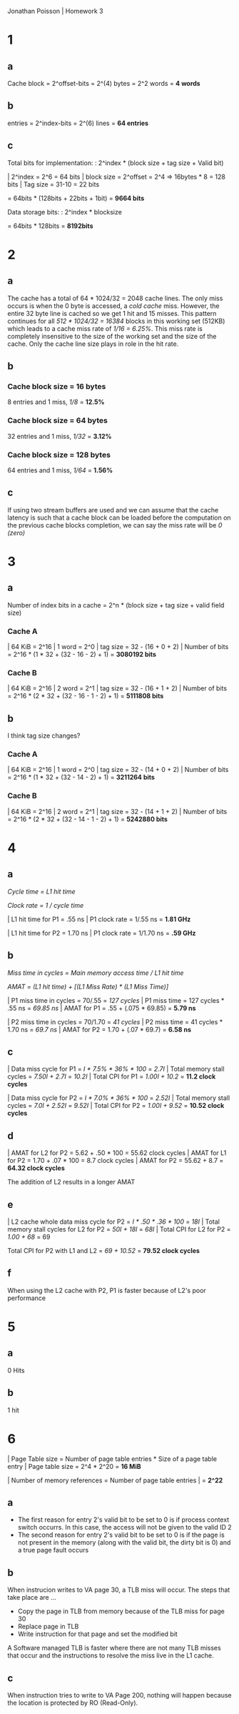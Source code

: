 Jonathan Poisson |  Homework 3

# 1

## a

Cache block = 2^offset-bits = 2^(4) bytes = 2^2 words = **4 words**

## b

entries = 2^index-bits = 2^(6) lines = **64 entries**

## c

Total bits for implementation:
  : 2^index * (block size + tag size + Valid bit)

| 2^index = 2^6 = 64 bits
| block size = 2^offset = 2^4 => 16bytes * 8 = 128 bits
| Tag size = 31-10 = 22 bits

= 64bits * (128bits + 22bits + 1bit) = **9664 bits**

Data storage bits:
  : 2^index * blocksize

= 64bits * 128bits = **8192bits**


# 2

## a

The cache has a total of 64 * 1024/32 = 2048 cache lines. The only miss occurs
is when the 0 byte is accessed, a *cold cache* miss. However, the entire 32 byte
line is cached so we get 1 hit and 15 misses. This pattern continues for
all *512 * 1024/32 = 16384* blocks in this working set (512KB) which leads to a
cache miss rate of *1/16 = 6.25%*. This miss rate is completely insensitive to
the size of the working set and the size of the cache. Only the cache line size
plays in role in the hit rate.

## b

### Cache block size = 16 bytes

8 entries and 1 miss, *1/8* = **12.5%**

### Cache block size = 64 bytes

32 entries and 1 miss, *1/32* = **3.12%**

### Cache block size = 128 bytes

64 entries and 1 miss, *1/64* = **1.56%**

## c

If using two stream buffers are used and we can assume that the cache latency is
such that a cache block can be loaded before the computation on the previous
cache blocks completion, we can say the miss rate will be *0 (zero)*


# 3

## a

Number of index bits in a cache = 2^n * (block size + tag size + valid field size)

### Cache A

| 64 KiB = 2^16
| 1 word = 2^0
| tag size = 32 - (16 + 0 + 2)
| Number of bits = 2^16 * (1 * 32 + (32 - 16 - 2) + 1) = **3080192 bits**

### Cache B

| 64 KiB = 2^16
| 2 word = 2^1
| tag size = 32 - (16 + 1 + 2)
| Number of bits = 2^16 * (2 * 32 + (32 - 16 - 1 - 2) + 1) = **5111808 bits**

## b

I think tag size changes?

### Cache A

| 64 KiB = 2^16
| 1 word = 2^0
| tag size = 32 - (14 + 0 + 2)
| Number of bits = 2^16 * (1 * 32 + (32 - 14 - 2) + 1) = **3211264 bits**

### Cache B

| 64 KiB = 2^16
| 2 word = 2^1
| tag size = 32 - (14 + 1 + 2)
| Number of bits = 2^16 * (2 * 32 + (32 - 14 - 1 - 2) + 1) = **5242880 bits**

# 4

## a

*Cycle time = L1 hit time*

*Clock rate = 1 / cycle time*

| L1 hit time for P1 = .55 ns
| P1 clock rate = 1/.55 ns = **1.81 GHz**

| L1 hit time for P2 = 1.70 ns
| P1 clock rate = 1/1.70 ns = **.59 GHz**

## b

*Miss time in cycles = Main memory access time / L1 hit time*

*AMAT = (L1 hit time) + [(L1 Miss Rate) * (L1 Miss Time)]*

| P1 miss time in cycles = 70/.55 = *127 cycles*
| P1 miss time = 127 cycles * .55 ns = *69.85 ns*
| AMAT for P1 = .55 + (.075 * 69.85) = **5.79 ns**

| P2 miss time in cycles = 70/1.70  = *41 cycles*
| P2 miss time = 41 cycles * 1.70 ns = *69.7 ns*
| AMAT for P2 = 1.70 + (.07 * 69.7) = **6.58 ns**

## c

| Data miss cycle for P1 = *I * 7.5% * 36% * 100* = *2.7I*
| Total memory stall cycles = *7.50I + 2.7I* = *10.2I*
| Total CPI for P1 = *1.00I + 10.2* = **11.2 clock cycles**

| Data miss cycle for P2 = *I * 7.0% * 36% * 100* = *2.52I*
| Total memory stall cycles = *7.0I + 2.52I* = *9.52I*
| Total CPI for P2 = *1.00I + 9.52* = **10.52 clock cycles**

## d

| AMAT for L2 for P2 = 5.62 + .50 * 100 = 55.62 clock cycles
| AMAT for L1 for P2 = 1.70 + .07 * 100 = 8.7 clock cycles
| AMAT for P2 = 55.62 + 8.7 = **64.32 clock cycles**

The addition of L2 results in a longer AMAT

## e

| L2 cache whole data miss cycle for P2 = *I * .50 * .36 * 100* = *18I*
| Total memory stall cycles for L2 for P2 = *50I + 18I* = *68I*
| Total CPI for L2 for P2 = *1.00 + 68* = 69

Total CPI for P2 with L1 and L2 = *69 + 10.52* = **79.52 clock cycles**

## f

When using the L2 cache with P2, P1 is faster because of L2's poor performance

# 5

## a

0 Hits

## b

1 hit

# 6

| Page Table size = Number of page table entries * Size of a page table entry
| Page table size = 2^4 * 2^20 = **16 MiB**

| Number of memory references = Number of page table entries
| = **2^22**

## a

 * The first reason for entry 2's valid bit to be set to 0 is if process
   context switch occurrs. In this case, the access will not be given to the
   valid ID 2
 * The second reason for entry 2's valid bit to be set to 0 is if the page is
   not present in the memory (along with the valid bit, the dirty bit is 0)
   and a true page fault occurs

## b

When instrucion writes to VA page 30, a TLB miss will occur. The steps that
take place are ...

 * Copy the page in TLB from memory because of the TLB miss for page 30
 * Replace page in TLB
 * Write instruction for that page and set the modified bit

A Software managed TLB is faster where there are not many TLB misses that occur
and the instructions to resolve the miss live in the L1 cache.

## c

When instruction tries to write to VA Page 200, nothing will happen because the
location is protected by RO (Read-Only).
